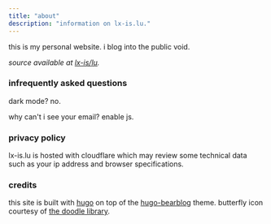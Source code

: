 ```yaml
---
title: "about"
description: "information on lx-is.lu."
---
```


this is my personal website. i blog into the public void.

*source available at [lx-is/lu](https://github.com/lx-is/lu).*

### infrequently asked questions

dark mode? no.

why can't i see your email? enable js.

### privacy policy

lx-is.lu is hosted with cloudflare which may review some technical data such as your ip address and browser specifications.

### credits

this site is built with [hugo](https://gohugo.io/) on top of the [hugo-bearblog](https://github.com/janraasch/hugo-bearblog) theme. butterfly icon courtesy of [the doodle library](https://www.thedoodlelibrary.com/).